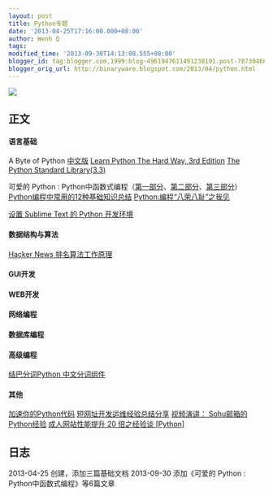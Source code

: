 ```yaml
---
layout: post
title: Python专题
date: '2013-04-25T17:16:00.000+08:00'
author: Wenh Q
tags:
modified_time: '2013-09-30T14:13:08.555+08:00'
blogger_id: tag:blogger.com,1999:blog-4961947611491238191.post-7873046888756411800
blogger_orig_url: http://binaryware.blogspot.com/2013/04/python.html
---
```


[![](http://www.oschina.net/uploads/img/200903/07115946_bva0.gif)](http://www.oschina.net/uploads/img/200903/07115946_bva0.gif)

正文
----

#### 语言基础

A Byte of Python
[中文版](http://woodpecker.org.cn/abyteofpython_cn/chinese/)
[Learn Python The Hard Way, 3rd
Edition](http://learnpythonthehardway.org/book/)
[The Python Standard Library(3.3)](http://docs.python.org/3.3/library/)

可爱的 Python :
Python中函数式编程（[第一部分](http://www.binwh.com/2013/03/python-python.html)、[第二部分](http://www.binwh.com/2013/03/python-python_14.html)、[第三部分](http://www.binwh.com/2013/03/python-python_5287.html)）
[Python编程中常用的12种基础知识总结](http://www.binwh.com/2013/09/python12.html)
[Python:编程“八荣八耻”之我见](http://www.binwh.com/2013/07/python.html)

[设置 Sublime Text 的 Python
开发环境](http://www.binwh.com/2013/06/sublime-text-python.html)


#### 数据结构与算法

[Hacker News
排名算法工作原理](http://www.binwh.com/2013/08/hacker-news.html)

#### GUI开发

#### WEB开发

#### 网络编程

#### 数据库编程

#### 高级编程

[结巴分词Python
中文分词组件](http://www.binwh.com/2013/04/027-python.html)

#### 其他

[加速你的Python代码](http://www.binwh.com/2013/03/python.html)
[短网址开发运维经验总结分享](http://www.binwh.com/2013/09/blog-post_6802.html)
[视频演讲：
Sohu邮箱的Python经验](http://www.binwh.com/2013/09/sohupython.html)
[成人网站性能提升 20 倍之经验谈
[Python]](http://www.binwh.com/2013/05/20-python.html)

日志
----

2013-04-25 创建，添加三篇基础文档
2013-09-30 添加《可爱的 Python : Python中函数式编程》等6篇文章
